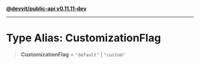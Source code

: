 [**@devvit/public-api v0.11.11-dev**](../../README.md)

---

# Type Alias: CustomizationFlag

> **CustomizationFlag** = `"default"` \| `"custom"`
